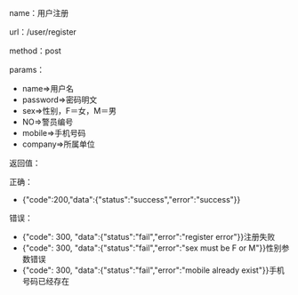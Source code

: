 name：用户注册

url：/user/register

method：post

params：

* name=&gt;用户名
* password=&gt;密码明文
* sex=&gt;性别，F＝女，M＝男
* NO=&gt;警员编号
* mobile=&gt;手机号码
* company=&gt;所属单位

返回值：

正确：

* {"code":200,"data":{"status":"success","error":"success"}}

错误：

* {"code": 300, "data":{"status":"fail","error":"register error"}}注册失败
* {"code": 300, "data":{"status":"fail","error":"sex must be F or M"}}性别参数错误
* {"code": 300, "data":{"status":"fail","error":"mobile already exist"}}手机号码已经存在



